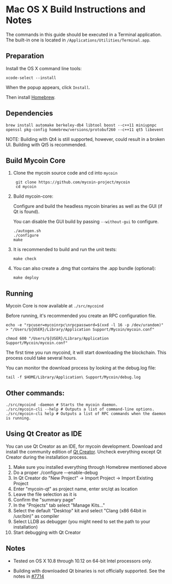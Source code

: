 Mac OS X Build Instructions and Notes
====================================
The commands in this guide should be executed in a Terminal application.
The built-in one is located in `/Applications/Utilities/Terminal.app`.

Preparation
-----------
Install the OS X command line tools:

`xcode-select --install`

When the popup appears, click `Install`.

Then install [Homebrew](http://brew.sh).

Dependencies
----------------------

    brew install automake berkeley-db4 libtool boost --c++11 miniupnpc openssl pkg-config homebrew/versions/protobuf260 --c++11 qt5 libevent

NOTE: Building with Qt4 is still supported, however, could result in a broken UI. Building with Qt5 is recommended.

Build Mycoin Core
------------------------

1. Clone the mycoin source code and cd into `mycoin`

        git clone https://github.com/mycoin-project/mycoin
        cd mycoin

2.  Build mycoin-core:

    Configure and build the headless mycoin binaries as well as the GUI (if Qt is found).

    You can disable the GUI build by passing `--without-gui` to configure.

        ./autogen.sh
        ./configure
        make

3.  It is recommended to build and run the unit tests:

        make check

4.  You can also create a .dmg that contains the .app bundle (optional):

        make deploy

Running
-------

Mycoin Core is now available at `./src/mycoind`

Before running, it's recommended you create an RPC configuration file.

    echo -e "rpcuser=mycoinrpc\nrpcpassword=$(xxd -l 16 -p /dev/urandom)" > "/Users/${USER}/Library/Application Support/Mycoin/mycoin.conf"

    chmod 600 "/Users/${USER}/Library/Application Support/Mycoin/mycoin.conf"

The first time you run mycoind, it will start downloading the blockchain. This process could take several hours.

You can monitor the download process by looking at the debug.log file:

    tail -f $HOME/Library/Application\ Support/Mycoin/debug.log

Other commands:
-------

    ./src/mycoind -daemon # Starts the mycoin daemon.
    ./src/mycoin-cli --help # Outputs a list of command-line options.
    ./src/mycoin-cli help # Outputs a list of RPC commands when the daemon is running.

Using Qt Creator as IDE
------------------------
You can use Qt Creator as an IDE, for mycoin development.
Download and install the community edition of [Qt Creator](https://www.qt.io/download/).
Uncheck everything except Qt Creator during the installation process.

1. Make sure you installed everything through Homebrew mentioned above
2. Do a proper ./configure --enable-debug
3. In Qt Creator do "New Project" -> Import Project -> Import Existing Project
4. Enter "mycoin-qt" as project name, enter src/qt as location
5. Leave the file selection as it is
6. Confirm the "summary page"
7. In the "Projects" tab select "Manage Kits..."
8. Select the default "Desktop" kit and select "Clang (x86 64bit in /usr/bin)" as compiler
9. Select LLDB as debugger (you might need to set the path to your installation)
10. Start debugging with Qt Creator

Notes
-----

* Tested on OS X 10.8 through 10.12 on 64-bit Intel processors only.

* Building with downloaded Qt binaries is not officially supported. See the notes in [#7714](https://github.com/bitcoin/bitcoin/issues/7714)
